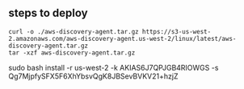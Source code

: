 
## steps to deploy

    curl -o ./aws-discovery-agent.tar.gz https://s3-us-west-2.amazonaws.com/aws-discovery-agent.us-west-2/linux/latest/aws-discovery-agent.tar.gz
    tar -xzf aws-discovery-agent.tar.gz

sudo bash install -r us-west-2 -k AKIAS6J7QPJGB4RIOWGS -s Qg7MjpfySFX5F6XhYbsvQgK8JBSevBVKV21+hzjZ



